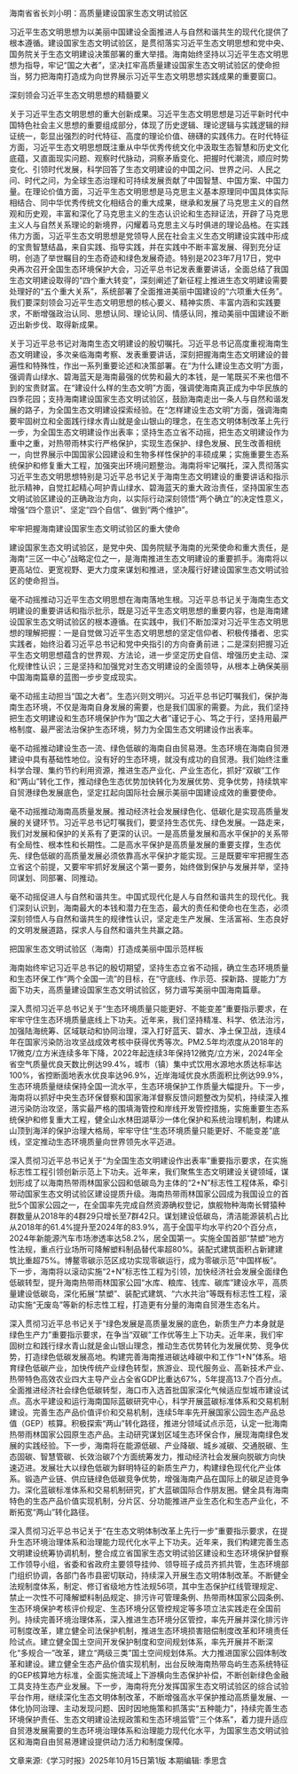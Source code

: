 海南省省长刘小明：高质量建设国家生态文明试验区

习近平生态文明思想为以美丽中国建设全面推进人与自然和谐共生的现代化提供了根本遵循。建设国家生态文明试验区，是贯彻落实习近平生态文明思想和党中央、国务院关于生态文明建设决策部署的重大举措。海南始终坚持以习近平生态文明思想为指导，牢记“国之大者”，坚决扛牢高质量建设国家生态文明试验区的使命担当，努力把海南打造成为向世界展示习近平生态文明思想实践成果的重要窗口。

深刻领会习近平生态文明思想的精髓要义

关于习近平生态文明思想的重大创新成果。习近平生态文明思想是习近平新时代中国特色社会主义思想的重要组成部分，体现了历史逻辑、理论逻辑与实践逻辑的辩证统一，彰显出强烈的时代特征、高度的理论价值、磅礴的实践伟力。在时代特征方面，习近平生态文明思想既注重从中华优秀传统文化中汲取生态智慧和历史文化底蕴，又直面现实问题、观察时代脉动，洞察矛盾变化、把握时代潮流，顺应时势变化、引领时代发展，科学回答了生态文明建设的中国之问、世界之问、人民之问、时代之问，为全球生态治理和可持续发展贡献了中国智慧、中国方案、中国力量。在理论价值方面，习近平生态文明思想是马克思主义基本原理同中国具体实际相结合、同中华优秀传统文化相结合的重大成果，继承和发展了马克思主义的自然观和历史观，丰富和深化了马克思主义的生态认识论和生态辩证法，开辟了马克思主义人与自然关系理论的新境界，闪耀着马克思主义与时俱进的理论品格。在实践伟力方面，习近平生态文明思想是党领导人民在社会主义生态文明建设实践中形成的宝贵智慧结晶，来自实践、指导实践，并在实践中不断丰富发展、得到充分证明，创造了举世瞩目的生态奇迹和绿色发展奇迹。特别是2023年7月17日，党中央再次召开全国生态环境保护大会，习近平总书记发表重要讲话，全面总结了我国生态文明建设取得的“四个重大转变”，深刻阐述了新征程上推进生态文明建设需要处理好的“五个重大关系”，系统部署了全面推进美丽中国建设的“六项重大任务”。我们要深刻领会习近平生态文明思想的核心要义、精神实质、丰富内涵和实践要求，不断增强政治认同、思想认同、理论认同、情感认同，推动美丽中国建设不断迈出新步伐、取得新成果。

关于习近平总书记对海南生态文明建设的殷切嘱托。习近平总书记高度重视海南生态文明建设，多次亲临海南考察、发表重要讲话，深刻把握海南生态文明建设的普遍性和特殊性，作出一系列重要论述和决策部署。在“为什么建设生态文明”方面，强调青山绿水、碧海蓝天是海南最强的优势和最大的本钱，是一笔既买不来也借不到的宝贵财富。在“建设什么样的生态文明”方面，强调使海南真正成为中华民族的四季花园；支持海南建设国家生态文明试验区，鼓励海南走出一条人与自然和谐发展的路子，为全国生态文明建设探索经验。在“怎样建设生态文明”方面，强调海南要牢固树立和全面践行绿水青山就是金山银山的理念，在生态文明体制改革上先行一步，为全国生态文明建设作出表率；坚持生态立省不动摇，把生态文明建设作为重中之重，对热带雨林实行严格保护，实现生态保护、绿色发展、民生改善相统一，向世界展示中国国家公园建设和生物多样性保护的丰硕成果；实施重要生态系统保护和修复重大工程，加强突出环境问题整治。海南将牢记嘱托，深入贯彻落实习近平生态文明思想特别是习近平总书记关于海南生态文明建设的重要讲话和指示批示精神，自觉扛起精心呵护青山绿水、碧海蓝天的重大政治责任，坚持国家生态文明试验区建设的正确政治方向，以实际行动深刻领悟“两个确立”的决定性意义，增强“四个意识”、坚定“四个自信”、做到“两个维护”。

牢牢把握海南建设国家生态文明试验区的重大使命

建设国家生态文明试验区，是党中央、国务院赋予海南的光荣使命和重大责任，是海南“三区一中心”战略定位之一，是海南推进生态文明建设的重要抓手。海南将以更高站位、更宽视野、更大力度来谋划和推进，坚决履行好建设国家生态文明试验区的使命担当。

毫不动摇推动习近平生态文明思想在海南落地生根。习近平总书记关于海南生态文明建设的重要讲话和指示批示，既是习近平生态文明思想的重要内容，也是海南建设国家生态文明试验区的根本遵循。在实践中，我们不断加深对习近平生态文明思想的理解把握：一是自觉做习近平生态文明思想的坚定信仰者、积极传播者、忠实实践者，始终沿着习近平总书记和党中央指引的方向奋勇前进；二是深刻把握习近平生态文明思想蕴含的世界观、方法论，进一步坚定历史自信、增强历史主动、深化规律性认识；三是坚持和加强党对生态文明建设的全面领导，从根本上确保美丽中国海南篇章的蓝图一步步变成现实。

毫不动摇主动担当“国之大者”。生态兴则文明兴。习近平总书记叮嘱我们，保护海南生态环境，不仅是海南自身发展的需要，也是我们国家的需要。为此，我们坚持把生态文明建设和生态环境保护作为“国之大者”谨记于心、笃之于行，坚持用最严格制度、最严密法治保护生态环境，努力为全国生态文明建设作出表率。

毫不动摇推动建设生态一流、绿色低碳的海南自由贸易港。生态环境在海南自贸港建设中具有基础性地位。没有好的生态环境，就没有成功的自贸港。我们始终注重科学合理、集约节约利用资源，推进生态产业化、产业生态化，抓好“双碳”工作和“两山”转化工作，推动绿色生态优势加快转化为发展优势、竞争优势，持续筑牢自贸港绿色发展底色，坚定扛起向国际社会展示美丽中国建设成效的重要使命。

毫不动摇推动海南高质量发展。推动经济社会发展绿色化、低碳化是实现高质量发展的关键环节。习近平总书记叮嘱我们，要坚持生态优先、绿色发展。一路走来，我们对发展和保护的关系有了更深的认识。一是高质量发展和高水平保护的关系带有全局性、根本性和长期性。二是高水平保护是高质量发展的重要支撑，生态优先、绿色低碳的高质量发展必须依靠高水平保护才能实现。三是既要牢牢把握生态立省这个前提，又要牢牢抓好发展这个第一要务，始终做到保护与发展并举，坚持同谋划、同部署、同推动。

毫不动摇促进人与自然和谐共生。中国式现代化是人与自然和谐共生的现代化。我们深刻认识到，海南最大的本钱和潜力在生态，最大的责任和使命也在生态，必须深刻领悟人与自然和谐共生的规律性认识，坚定走生产发展、生活富裕、生态良好的文明发展道路，探求人与自然和谐共生共赢之路。

把国家生态文明试验区（海南）打造成美丽中国示范样板

海南始终牢记习近平总书记的殷切期望，坚持生态立省不动摇，确立生态环境质量和生态环保工作“两个全国一流”的目标，在“守底线、作示范、探新路、提能力”方面下功夫，高质量建设国家生态文明试验区，努力谱写美丽中国海南篇章。

深入贯彻习近平总书记关于“生态环境质量只能更好、不能变差”重要指示要求，在牢牢守住生态环境质量底线上下功夫。近年来，我们坚持精准、科学、依法治污，加强陆海统筹、区域联动和协同治理，深入打好蓝天、碧水、净土保卫战，连续4年在国家污染防治攻坚战成效考核中获得优秀等次。PM2.5年均浓度从2018年的17微克/立方米连续多年下降，2022年起连续3年保持12微克/立方米，2024年全省空气质量优良天数比例达99.4%，城市（镇）集中式饮用水源地水质达标率达100%，省控断面地表水优良率达96.9%，近岸海域优良水质面积比例达99.9%，生态环境质量继续保持全国一流水平，生态环境保护工作质量大幅提升。下一步，海南将以抓好中央生态环保督察和国家海洋督察反馈问题整改为契机，持续深入推进污染防治攻坚，落实最严格的围填海管控和岸线开发管控措施，实施重要生态系统保护和修复重大工程，健全山水林田湖草沙一体化保护和系统治理机制，构建从山顶到海洋的保护治理大格局，牢牢守住“生态环境质量只能更好、不能变差”底线，坚定推动生态环境质量向世界领先水平迈进。

深入贯彻习近平总书记关于“为全国生态文明建设作出表率”重要指示要求，在实施标志性工程引领创新示范上下功夫。近年来，我们聚焦生态文明建设关键领域，谋划形成了以海南热带雨林国家公园和低碳岛为主体的“2+N”标志性工程体系，牵引带动国家生态文明试验区建设提质升级。海南热带雨林国家公园成为我国设立的首批5个国家公园之一，在全国率先完成自然资源确权登记，旗舰物种海南长臂猿种群数量从2018年的4群29只增长至7群42只。谋划建设低碳岛，清洁能源装机占比从2018年的61.4%提升至2024年的83.9%，高于全国平均水平约20个百分点，2024年新能源汽车市场渗透率达58.2%，居全国第一。实施全国首部“禁塑”地方性法规，重点行业场所可降解塑料制品替代率超80%。装配式建筑面积占新建建筑比重超75%。博鳌零碳示范区成功实现零碳运行，成为零碳示范“中国样板”。下一步，海南将以滚动实施“2+N”标志性工程为引领，加快经济社会发展全面绿色低碳转型，提升海南热带雨林国家公园“水库、粮库、钱库、碳库”建设水平，高质量建设低碳岛，深化拓展“禁塑”、装配式建筑、“六水共治”等既有标志性工程，滚动实施“无废岛”等新的标志性工程，打造更有分量的海南自贸港生态名片。

深入贯彻习近平总书记关于“绿色发展是高质量发展的底色，新质生产力本身就是绿色生产力”重要指示要求，在争当“双碳”工作优等生上下功夫。近年来，我们牢固树立和践行绿水青山就是金山银山理念，推动生态优势转化为发展优势、竞争优势，打造绿色低碳发展高地。构建完善海南推进碳达峰碳中和工作“1+N”体系。培育绿色低碳产业，加快传统产业绿色转型，旅游业、现代服务业、高新技术产业、热带特色高效农业四大主导产业占全省GDP比重达67%，5年提高13.7个百分点。全面推进经济社会绿色低碳转型，海口市入选首批国家深化气候适应型城市建设试点。高水平建设和运行海南国际蓝碳研究中心，科学开展蓝碳标准体系和交易机制建设。完善生态产品价值评价和交易机制，连续5年率先开展国家公园生态产品总值（GEP）核算。积极探索“两山”转化路径，推进分领域试点示范，认定一批海南热带雨林国家公园原生态产品。主动研究谋划区域生态环保合作，展现海南绿色发展的实践经验。下一步，海南将在能源低碳、产业降碳、城乡减碳、交通脱碳、生态固碳、智慧管碳、长效治碳7个方面统筹发力，推动经济社会发展向脱碳方向快速迈进。发展壮大以绿色低碳为鲜明特征的新质生产力，构建绿色现代化产业体系。锻造产业链、供应链绿色低碳竞争优势，增强海南产品在国际上的碳足迹竞争力。深化蓝碳标准体系和交易机制研究，扩大蓝碳国际合作朋友圈。健全具有海南特色的生态产品价值实现机制，分片区、分功能推进产业生态化和生态产业化，不断拓宽“两山”转化路径。

深入贯彻习近平总书记关于“在生态文明体制改革上先行一步”重要指示要求，在提升生态环境治理体系和治理能力现代化水平上下功夫。近年来，我们构建完善生态文明建设统筹协调机制，整合成立省国家生态文明试验区建设和生态环境保护督察工作领导小组，省委和省政府主要领导挂帅、领导班子成员齐抓共管，生态环境部门组织协调，各部门各市县密切联动，持续深入开展生态文明体制改革。不断健全法规制度体系，制定、修订省级地方性法规56项，其中生态保护红线管理规定、禁止一次性不可降解塑料制品规定、排污许可管理条例、热带雨林国家公园条例、生态环境保护考核评价规定、生态环境分区管控规定等多项立法实践走在全国前列。持续完善环境治理体系，深入推进生态环境分区管控，率先开展并深化排污许可制度改革，建立健全司法保护机制，推进生态环境损害赔偿制度改革和环境责任险试点。建立健全国土空间开发保护制度和空间规划体系，率先开展并不断深化“多规合一”改革，建立“两级三类”国土空间规划体系。大力推进国家公园体制改革和建设。建立健全生态产品价值实现机制，出台反映海南热带岛屿生态系统特征的GEP核算地方标准，全面实施流域上下游横向生态保护补偿，不断创新绿色金融工具支持生态产业发展。下一步，海南将充分发挥国家生态文明试验区的综合试验平台作用，继续深化生态文明体制改革，不断增强高水平保护推动高质量发展、一体化协同治理、主动发现问题、因时因地施策和抓落实“五种能力”，持续完善生态环境保护责任、生态文明建设法规政策和生态环境监管“三个体系”，着力提升适应自贸港发展需要的生态环境治理体系和治理能力现代化水平，为国家生态文明试验区和海南自由贸易港建设提供动力活力和制度保障。


文章来源:《学习时报》2025年10月15日第1版
本期编辑: 季思含
